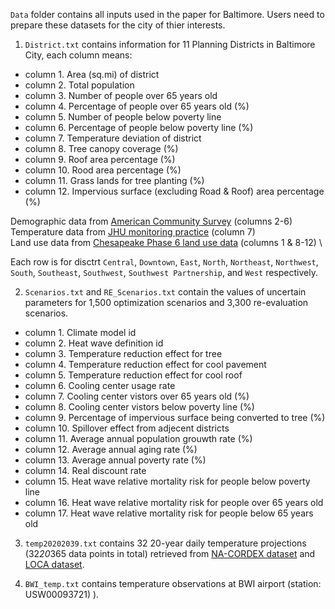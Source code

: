 `Data` folder contains all inputs used in the paper for Baltimore. Users need to prepare these datasets for the city of thier interests.

1. `District.txt` contains information for 11 Planning Districts in Baltimore City, each column means:

  * column 1.  Area (sq.mi) of district 
  * column 2.  Total population 
  * column 3.  Number of people over 65 years old  
  * column 4.  Percentage of people over 65 years old (%)
  * column 5.  Number of people below poverty line
  * column 6.  Percentage of people below poverty line (%)
  * column 7.  Temperature deviation of district 
  * column 8.  Tree canopy coverage (%) 
  * column 9.  Roof area percentage (%) 
  * column 10.  Rood area percentage (%)
  * column 11. Grass lands for tree planting (%)
  * column 12. Impervious surface (excluding Road & Roof) area percentage (%)

Demographic data from [American Community Survey]( https://www.census.gov/programs-surveys/acs) (columns 2-6) \
Temperature data from [JHU monitoring practice]( https://journals.ametsoc.org/view/journals/apme/56/1/jamc-d-16-0232.1.xml) (column 7) \
Land use data from [Chesapeake Phase 6 land use data]( https://www.chesapeakeconservancy.org/conservation-innovation-center/high-resolution-data/land-use-data-project/) (columns 1 & 8-12) \

Each row is for disctrt `Central`, `Downtown`, `East`, `North`, `Northeast`, `Northwest`, `South`, `Southeast`, `Southwest`, `Southwest Partnership`, and `West` respectively. 


2. `Scenarios.txt` and `RE_Scenarios.txt` contain the values of uncertain parameters for 1,500 optimization scenarios and 3,300 re-evaluation scenarios. 
  * column 1. Climate model	id
  * column 2. Heat wave definition id	
  * column 3. Temperature reduction effect for tree
  * column 4. Temperature reduction effect for cool pavement	
  * column 5. Temperature reduction effect for cool roof	
  * column 6. Cooling center usage rate	
  * column 7. Cooling center vistors over 65 years old (%)	
  * column 8. Cooling center vistors below poverty line (%)	
  * column 9. Percentage of impervious surface being converted to tree (%)
  * column 10. Spillover effect from adjecent districts	
  * column 11. Average annual population grouwth rate (%)	
  * column 12. Average annual aging rate (%)	
  * column 13. Average annual poverty rate (%)	
  * column 14. Real discount rate	
  * column 15. Heat wave relative mortality risk for people below poverty line	
  * column 16. Heat wave relative mortality risk for people over 65 years old
  * column 17. Heat wave relative mortality risk for people below 65 years old

3. `temp20202039.txt` contains 32 20-year daily temperature projections (32*20*365 data points in total) retrieved from [NA-CORDEX dataset](https://na-cordex.org/) and [LOCA dataset](http://loca.ucsd.edu/). 


4. `BWI_temp.txt` contains temperature observations at BWI airport (station: USW00093721)
). 
